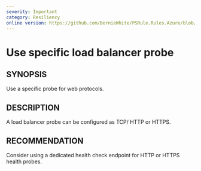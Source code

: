 ```yaml
---
severity: Important
category: Resiliency
online version: https://github.com/BernieWhite/PSRule.Rules.Azure/blob/master/docs/rules/en/Azure.LB.Probe.md
---
```


# Use specific load balancer probe

## SYNOPSIS

Use a specific probe for web protocols.

## DESCRIPTION

A load balancer probe can be configured as TCP/ HTTP or HTTPS.

## RECOMMENDATION

Consider using a dedicated health check endpoint for HTTP or HTTPS health probes.
